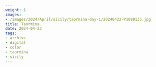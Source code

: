 ```yaml
---
weight: 1
images:
- /images/2024/April/sicily/taormina-day-1/20240422-P1080135.jpg
title: Taormina.
date: 2024-04-23
tags:
- archive
- digital
- color
- taormina
- sicily
---
```


